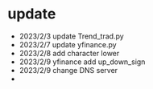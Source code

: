 # update
* 2023/2/3 update Trend_trad.py 
* 2023/2/7 update yfinance.py
* 2023/2/8 add character lower
* 2023/2/9 yfinance add up_down_sign
* 2023/2/9 change DNS server
*
